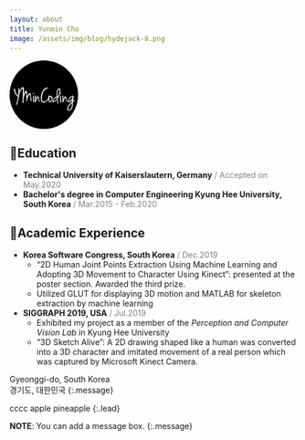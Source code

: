 ```yaml
---
layout: about
title: Yunmin Cho
image: /assets/img/blog/hydejack-8.png
---
```

<style type="text/css">
    .box{
        align: center;
        width: 120px; height: 120px;
        border-radius: 70%; overflow: hidden;
    }
    .profile{
        width: 100%; height: 100%;
        object-fit: cover;
    }
</style>
<div class="box">
    <img class="profile" src="/assets/icons/icon@0,75x.png">
</div>

🏫Education
------------
* __Technical University of Kaiserslautern, Germany__ <span style="color: gray">/ Accepted on May.2020</span>  
* __Bachelor's degree in Computer Engineering Kyung Hee University, South Korea__ <span style="color: gray">/ Mar.2015 - Feb.2020</span>  

📌Academic Experience
----------------------
* __Korea Software Congress, South Korea__ <span style="color: gray">/ Dec.2019</span>
    - “2D Human Joint Points Extraction Using Machine Learning and Adopting 3D Movement to  Character Using Kinect”: presented at the poster section. Awarded the third prize.   
    - Utilized GLUT for displaying 3D motion and MATLAB for skeleton extraction by machine learning  
* __SIGGRAPH 2019, USA__ <span style="color: gray">/ Jul.2019</span>
    - Exhibited my project as a member of the *Perception and Computer Vision Lab* in Kyung Hee University
    - “3D Sketch Alive”: A 2D drawing shaped like a human was converted into a 3D character and imitated movement of a real person which was captured by Microsoft Kinect Camera.


Gyeonggi-do, South Korea  
경기도, 대한민국
{:.message}


cccc apple pineapple
{:.lead}

**NOTE**: You can add a message box.
{:.message}